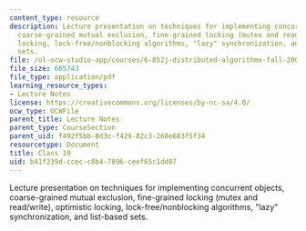 ```yaml
---
content_type: resource
description: Lecture presentation on techniques for implementing concurrent objects,
  coarse-grained mutual exclusion, fine-grained locking (mutex and read/write), optimistic
  locking, lock-free/nonblocking algorithms, "lazy" synchronization, and list-based
  sets.
file: /ol-ocw-studio-app/courses/6-852j-distributed-algorithms-fall-2009/b41f239dccecc8b47896ceef65c1dd07_MIT6_852JF09_lec19.pdf
file_size: 665743
file_type: application/pdf
learning_resource_types:
- Lecture Notes
license: https://creativecommons.org/licenses/by-nc-sa/4.0/
ocw_type: OCWFile
parent_title: Lecture Notes
parent_type: CourseSection
parent_uid: f492f5bb-8d3c-f429-82c3-260e683f5f34
resourcetype: Document
title: Class 19
uid: b41f239d-ccec-c8b4-7896-ceef65c1dd07
---
```

Lecture presentation on techniques for implementing concurrent objects, coarse-grained mutual exclusion, fine-grained locking (mutex and read/write), optimistic locking, lock-free/nonblocking algorithms, "lazy" synchronization, and list-based sets.